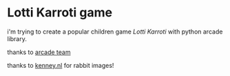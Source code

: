 # Lotti Karroti game

i'm trying to create a popular children game *Lotti Karroti* with python arcade library. 

thanks to [arcade team](https://api.arcade.academy/en/stable/index.html)

thanks to [kenney.nl](https://kenney.nl/) for rabbit images!


